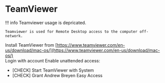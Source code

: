 # TeamViewer

!!! info
    Teamviewer usage is depricated.
    
    Teamviewer is used for Remote Desktop access to the computer off-network. 

Install TeamViewer from [https://www.teamviewer.com/en-us/download/mac-os/](https://www.teamviewer.com/en-us/download/mac-os/)  
Login with account
Enable unattended access:

- [CHECK] Start TeamViewer with System
- [CHECK] Grant Andrew Breyen Easy Access
